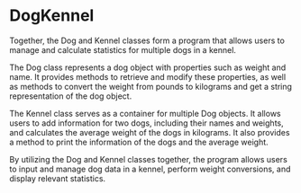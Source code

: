 # DogKennel
Together, the Dog and Kennel classes form a program that allows users to manage and calculate statistics for multiple dogs in a kennel.

The Dog class represents a dog object with properties such as weight and name. It provides methods to retrieve and modify these properties, as well as methods to convert the weight from pounds to kilograms and get a string representation of the dog object.

The Kennel class serves as a container for multiple Dog objects. It allows users to add information for two dogs, including their names and weights, and calculates the average weight of the dogs in kilograms. It also provides a method to print the information of the dogs and the average weight.

By utilizing the Dog and Kennel classes together, the program allows users to input and manage dog data in a kennel, perform weight conversions, and display relevant statistics.
